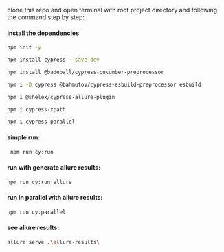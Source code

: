 clone this repo and open terminal with root project directory and following the command step by step:
 #### install the dependencies
 ```bash
 npm init -y
 ```
 ```bash
 npm install cypress --save-dev
 ```
 ```bash
 npm install @badeball/cypress-cucumber-preprocessor
 ```
 ```bash
 npm i -D cypress @bahmutov/cypress-esbuild-preprocessor esbuild
 ```
 ```bash
 npm i @shelex/cypress-allure-plugin
 ```
 ```bash
 npm i cypress-xpath
 ```
  ```bash
 npm i cypress-parallel
 ```
 
 #### simple run:
 
 ```bash
  npm run cy:run
 ```
 #### run with generate allure results:
  ```bash
  npm run cy:run:allure
 ```
 #### run in parallel with allure results:
  ```bash
  npm run cy:parallel  
 ```
  #### see allure results:
 ```bash
 allure serve .\allure-results\ 
 ```
